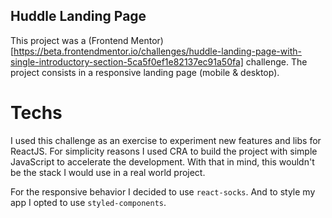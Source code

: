 ## Huddle Landing Page

This project was a (Frontend Mentor)[https://beta.frontendmentor.io/challenges/huddle-landing-page-with-single-introductory-section-5ca5f0ef1e82137ec91a50fa] challenge. The project consists in a responsive landing page (mobile & desktop). 

# Techs

I used this challenge as an exercise to experiment new features and libs for ReactJS. For simplicity reasons I used CRA to build the project with simple JavaScript to accelerate the development. With that in mind, this wouldn't be the stack I would use in a real world project. 

For the responsive behavior I decided to use `react-socks`. And to style my app I opted to use `styled-components`.
